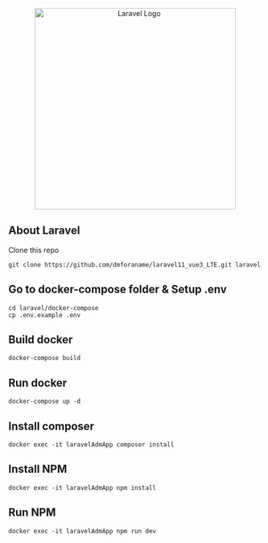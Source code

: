 <p align="center"><a href="https://laravel.com" target="_blank"><img src="https://raw.githubusercontent.com/laravel/art/master/logo-lockup/5%20SVG/2%20CMYK/1%20Full%20Color/laravel-logolockup-cmyk-red.svg" width="400" alt="Laravel Logo"></a></p>

## About Laravel

Clone this repo
```
git clone https://github.com/dmforaname/laravel11_vue3_LTE.git laravel
```

## Go to docker-compose folder & Setup .env 
```
cd laravel/docker-compose
cp .env.example .env
```

## Build docker
```
docker-compose build
```
## Run docker
```
docker-compose up -d
```

## Install composer
```
docker exec -it laravelAdmApp composer install
```

## Install NPM
```
docker exec -it laravelAdmApp npm install
```

## Run NPM
```
docker exec -it laravelAdmApp npm run dev
```
